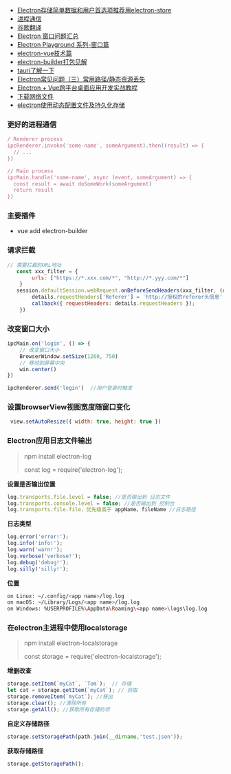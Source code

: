 - [Electron存储简单数据和用户首选项推荐用electron-store](https://www.cnblogs.com/xusx2014/p/11967789.html)
- [进程通信](https://www.jianshu.com/p/7f1002c281e2)
- [谷歌翻译](https://www.jianshu.com/p/91c8215c66d8)
- [Electron 窗口问题汇总](https://www.cnblogs.com/xiaoheibanfe/p/14142536.html)
- [Electron Playground 系列-窗口篇](https://www.cnblogs.com/xiaoheibanfe/p/14137242.html)
- [electron-vue技术篇](https://segmentfault.com/a/1190000024545454)
- [electron-builder打包见解](https://segmentfault.com/a/1190000016695922)
- [tauri了解一下](https://tauri.studio/en/)
- [Electron常见问题（三）常用路径/静态资源丢失](https://www.jianshu.com/p/c70766b05408)
- [Electron + Vue跨平台桌面应用开发实战教程](http://www.javanx.cn/20200818/electron-vue-1/)
- [下载网络文件](http://www.srcmini.com/60967.html)
- [electron使用动态配置文件及持久化存储](https://www.tqwba.com/x_d/jishu/393707.html)









### 更好的进程通信

```js
/ Renderer process
ipcRenderer.invoke('some-name', someArgument).then((result) => {
  // ...
})

// Main process
ipcMain.handle('some-name', async (event, someArgument) => {
  const result = await doSomeWork(someArgument)
  return result
})
```

### 主要插件

-  vue add electron-builder

### 请求拦截

```js
// 需要拦截的URL地址 
   const xxx_filter = {
        urls: ["https://*.xxx.com/*", "http://*.yyy.com/*"]
    }    
   session.defaultSession.webRequest.onBeforeSendHeaders(xxx_filter, (details, callback) => {
        details.requestHeaders['Referer'] = 'http://授权的referer头信息'
        callback({ requestHeaders: details.requestHeaders });
    })
```

### 改变窗口大小

```js
ipcMain.on('login', () => {
    // 改变窗口大小
    BrowserWindow.setSize(1260, 750)
    // 移动到屏幕中央
    win.center()
})

ipcRenderer.send('login')  //用户登录时触发
```

### 设置browserView视图宽度随窗口变化

```js
 view.setAutoResize({ width: true, height: true })
```



### Electron应用日志文件输出

> npm install electron-log
>
> const log = require('electron-log');

**设置是否输出位置**

```js
log.transports.file.level = false; //是否输出到 日志文件
log.transports.console.level = false; //是否输出到 控制台
log.transports.file.file，优先级高于 appName、fileName //日志路径
```

**日志类型**

```js
log.error('error!');
log.info('info!');
log.warn('warn!');
log.verbose('verbose!');
log.debug('debug!');
log.silly('silly!');
```

**位置**

```bash
on Linux: ~/.config/<app name>/log.log
on macOS: ~/Library/Logs/<app name>/log.log
on Windows: %USERPROFILE%\AppData\Roaming\<app name>\logs\log.log
```

### 在electron主进程中使用localstorage

> npm install electron-localstorage
>
> const storage = require('electron-localstorage');

**增删改查**

```js
storage.setItem(`myCat`, `Tom`);  // 存储
let cat = storage.getItem(`myCat`); // 获取
storage.removeItem(`myCat`); //移出
storage.clear(); //清除所有
storage.getAll(); //获取所有存储的项
```

**自定义存储路径**

```js
storage.setStoragePath(path.join(__dirname,'test.json'));
```

**获取存储路径**

```js
storage.getStoragePath();
```


